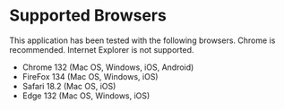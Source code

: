 # Supported Browsers

This application has been tested with the following browsers. Chrome is recommended. Internet Explorer is not supported.

- Chrome 132 (Mac OS, Windows, iOS, Android)
- FireFox 134 (Mac OS, Windows, iOS)
- Safari 18.2 (Mac OS, iOS)
- Edge 132 (Mac OS, Windows, iOS)
